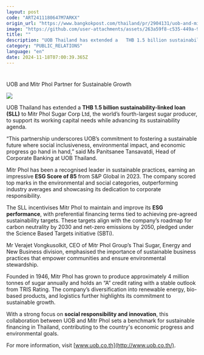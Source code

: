 ```yaml
---
layout: post
code: "ART2411180647M7ARKX"
origin_url: "https://www.bangkokpost.com/thailand/pr/2904131/uob-and-mitr-phol-partner-for-sustainable-growth"
image: "https://github.com/user-attachments/assets/263a59f8-c535-449a-936e-ad65f9a44283"
title: ""
description: "UOB Thailand has extended a   THB 1.5 billion sustainability-linked loan (SLL)   to Mitr Phol Sugar Corp Ltd, the world’s fourth-largest sugar producer, to support its working capital needs while advancing its sustainability agenda."
category: "PUBLIC_RELATIONS"
language: "en"
date: 2024-11-18T07:00:39.365Z
---
```


# 

UOB and Mitr Phol Partner for Sustainable Growth

![](https://github.com/user-attachments/assets/cab19b5b-887f-4407-af15-2be5d4d4756f)

UOB Thailand has extended a **THB 1.5 billion sustainability-linked loan (SLL)** to Mitr Phol Sugar Corp Ltd, the world’s fourth-largest sugar producer, to support its working capital needs while advancing its sustainability agenda.

“This partnership underscores UOB’s commitment to fostering a sustainable future where social inclusiveness, environmental impact, and economic progress go hand in hand,” said Ms Panitsanee Tansavatdi, Head of Corporate Banking at UOB Thailand. 

Mitr Phol has been a recognised leader in sustainable practices, earning an impressive **ESG Score of 85** from S&P Global in 2023. The company scored top marks in the environmental and social categories, outperforming industry averages and showcasing its dedication to corporate responsibility. 

The SLL incentivises Mitr Phol to maintain and improve its **ESG performance**, with preferential financing terms tied to achieving pre-agreed sustainability targets. These targets align with the company’s roadmap for carbon neutrality by 2030 and net-zero emissions by 2050, pledged under the Science Based Targets initiative (SBTi). 

Mr Verajet Vongkusolkit, CEO of Mitr Phol Group’s Thai Sugar, Energy and New Business division, emphasised the importance of sustainable business practices that empower communities and ensure environmental stewardship. 

Founded in 1946, Mitr Phol has grown to produce approximately 4 million tonnes of sugar annually and holds an “A” credit rating with a stable outlook from TRIS Rating. The company’s diversification into renewable energy, bio-based products, and logistics further highlights its commitment to sustainable growth. 

With a strong focus on **social responsibility and innovation**, this collaboration between UOB and Mitr Phol sets a benchmark for sustainable financing in Thailand, contributing to the country's economic progress and environmental goals. 

For more information, visit [www.uob.co.th](http://www.uob.co.th/).